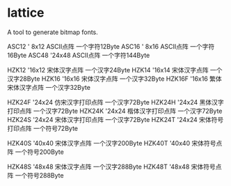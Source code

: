 # lattice
A tool to generate bitmap fonts.

ASC12  ' 8x12 ASCII点阵 一个字符12Byte
ASC16  ' 8x16 ASCII点阵 一个字符16Byte
ASC48  '24x48 ASCII点阵 一个字符144Byte

HZK12  '16x12 宋体汉字点阵  一个汉字24Byte
HZK14  '16x14 宋体汉字点阵  一个汉字28Byte
HZK16  '16x16 宋体汉字点阵  一个汉字32Byte
HZK16F '16x16 繁体宋体汉字点阵  一个汉字32Byte

HZK24F '24x24 仿宋汉字打印点阵  一个汉字72Byte
HZK24H '24x24 黑体汉字打印点阵  一个汉字72Byte
HZK24K '24x24 楷体汉字打印点阵  一个汉字72Byte
HZK24S '24x24 宋体汉字打印点阵  一个汉字72Byte
HZK24T '24x24 宋体符号打印点阵  一个符号72Byte

HZK40S '40x40 宋体汉字点阵  一个汉字200Byte
HZK40T '40x40 宋体符号点阵  一个符号200Byte

HZK48S '48x48 宋体汉字点阵  一个汉字288Byte
HZK48T '48x48 宋体符号点阵  一个符号288Byte